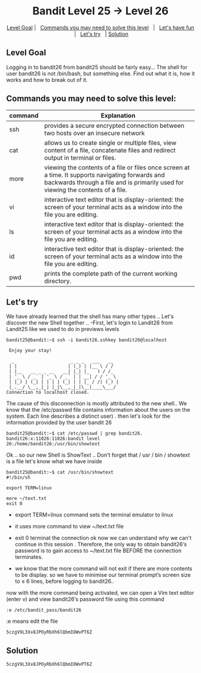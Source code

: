 <h1 align="center">
Bandit Level 25 → Level 26
</h1>

<p align="center">
  <a href="#Level-Goal">Level Goal</a>   |   
  <a href="#Commands-you-may-need-to-solve-this-level">Commands you may need to solve this level</a>   |  
  <a href="#Lets-have-fun">Let's have fun</a>   |  
  <a href="#Lets-try">Let's try</a>   |
  <a href="#Solution">Solution</a> 
</p>

## Level Goal
Logging in to bandit26 from bandit25 should be fairly easy… The shell for user bandit26 is not /bin/bash, but something else. Find out what it is, how it works and how to break out of it.

## Commands you may need to solve this level:

| command | Explanation |
| ------|-----|
| ssh | provides a secure encrypted connection between two hosts over an insecure network |
| cat | allows us to create single or multiple files, view content of a file, concatenate files and redirect output in terminal or files.  |
| more | viewing the contents of a file or files once screen at a time. It supports navigating forwards and backwards through a file and is primarily used for viewing the contents of a file. |
| vi | interactive text editor that is display-oriented: the screen of your terminal acts as a window into the file you are editing. |
| ls | interactive text editor that is display-oriented: the screen of your terminal acts as a window into the file you are editing. |
| id | interactive text editor that is display-oriented: the screen of your terminal acts as a window into the file you are editing. |
| pwd | prints the complete path of the current working directory. |


## Let's try

We have already learned that the shell has many other types  ..
Let's discover the new Shell together ..
-First, let's login to Landit26 from Landit25 like we used to do in previews levels
````
bandit25@bandit:~$ ssh -i bandit26.sshkey bandit26@localhost
````

````
 Enjoy your stay!

  _                     _ _ _   ___   __  
 | |                   | (_) | |__ \ / /  
 | |__   __ _ _ __   __| |_| |_   ) / /_  
 | '_ \ / _` | '_ \ / _` | | __| / / '_ \ 
 | |_) | (_| | | | | (_| | | |_ / /| (_) |
 |_.__/ \__,_|_| |_|\__,_|_|\__|____\___/ 
Connection to localhost closed.

````
The cause of this disconnection is mostly attributed to the new shell.. We know that the /etc/passwd file contains information about the users on the system. Each line describes a distinct user) . then let's look for the information provided by the user bandit 26

````
bandit25@bandit:~$ cat /etc/passwd | grep bandit26.
bandit26:x:11026:11026:bandit level 26:/home/bandit26:/usr/bin/showtext
````

Ok .. so our new Shell is ShowText .. Don't forget that / usr / bin / showtext is a file let's know what we have inside

````
bandit25@bandit:~$ cat /usr/bin/showtext
#!/bin/sh

export TERM=linux

more ~/text.txt
exit 0

````
- export TERM=linux command sets the terminal emulator to linux
-  it uses more command to view ~/text.txt file
-  exit 0 terminat the connection 
ok now we can understand why we can't continue in this session . Therefore, the only way to obtain bandit26‘s password is to gain access to ~/text.txt file BEFORE the connection terminates.

- we know that the more command will not exit if there are more contents to be display. so we have to minimise our terminal prompt’s screen size to ≤ 6 lines, before logging to bandit26..




now with the more command being activated, we can open a Vim text editor (enter v) and view bandit26‘s password file using this command

````
:e /etc/bandit_pass/bandit26
````
:e means  edit the file 
````
5czgV9L3Xx8JPOyRbXh6lQbmIOWvPT6Z
````
## Solution 
````
5czgV9L3Xx8JPOyRbXh6lQbmIOWvPT6Z
````

